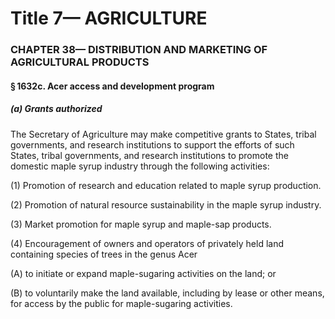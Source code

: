 
# Title 7— AGRICULTURE
### CHAPTER 38— DISTRIBUTION AND MARKETING OF AGRICULTURAL PRODUCTS
#### § 1632c. Acer access and development program
##### (a) Grants authorized

The Secretary of Agriculture may make competitive grants to States, tribal governments, and research institutions to support the efforts of such States, tribal governments, and research institutions to promote the domestic maple syrup industry through the following activities:

(1) Promotion of research and education related to maple syrup production.

(2) Promotion of natural resource sustainability in the maple syrup industry.

(3) Market promotion for maple syrup and maple-sap products.

(4) Encouragement of owners and operators of privately held land containing species of trees in the genus Acer

(A) to initiate or expand maple-sugaring activities on the land; or

(B) to voluntarily make the land available, including by lease or other means, for access by the public for maple-sugaring activities.
